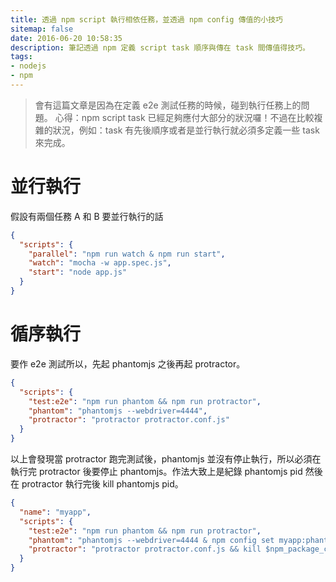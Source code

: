 ```yaml
---
title: 透過 npm script 執行相依任務，並透過 npm config 傳值的小技巧
sitemap: false
date: 2016-06-20 10:58:35
description: 筆記透過 npm 定義 script task 順序與傳在 task 間傳值得技巧。
tags:
- nodejs
- npm
---
```


> 會有這篇文章是因為在定義 e2e 測試任務的時候，碰到執行任務上的問題。
> 心得：npm script task 已經足夠應付大部分的狀況囉！不過在比較複雜的狀況，例如：task 有先後順序或者是並行執行就必須多定義一些 task 來完成。

# 並行執行
假設有兩個任務 A 和 B 要並行執行的話

```json
{
  "scripts": {
    "parallel": "npm run watch & npm run start",
    "watch": "mocha -w app.spec.js",
    "start": "node app.js"
  }
}
```

# 循序執行
要作 e2e 測試所以，先起 phantomjs 之後再起 protractor。

```json
{
  "scripts": {
    "test:e2e": "npm run phantom && npm run protractor",
    "phantom": "phantomjs --webdriver=4444",
    "protractor": "protractor protractor.conf.js"
  }
}
```

以上會發現當 protractor 跑完測試後，phantomjs 並沒有停止執行，所以必須在執行完 protractor 後要停止 phantomjs。作法大致上是紀錄 phantomjs pid 然後在 protractor 執行完後 kill phantomjs pid。

```json
{
  "name": "myapp",
  "scripts": {
    "test:e2e": "npm run phantom && npm run protractor",
    "phantom": "phantomjs --webdriver=4444 & npm config set myapp:phantomjspid $!",
    "protractor": "protractor protractor.conf.js && kill $npm_package_config_phantomjspid"
  }
}
```
